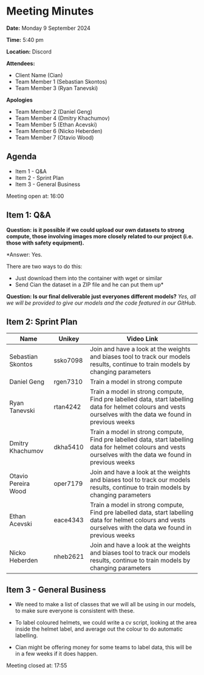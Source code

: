# Meeting Minutes

**Date:** Monday 9 September 2024

**Time:** 5:40 pm

**Location:** Discord

**Attendees:**

* Client Name (Cian)
* Team Member 1 (Sebastian Skontos)
* Team Member 3 (Ryan Tanevski)

**Apologies**
* Team Member 2 (Daniel Geng)
* Team Member 4 (Dmitry Khachumov)
* Team Member 5 (Ethan Acevski)
* Team Member 6 (Nicko Heberden)
* Team Member 7 (Otavio Wood)



## Agenda

* Item 1 - Q&A
* Item 2 - Sprint Plan
* Item 3 - General Business

Meeting open at: 16:00




## Item 1: Q&A

**Question: is it possible if we could upload our own datasets to strong compute, those involving images more closely related to our project (i.e. those with safety equipment).**

*Answer: Yes.

There are two ways to do this:
- Just download them into the container with wget or similar
- Send Cian the dataset in a ZIP file and he can put them up*

**Question: Is our final deliverable just everyones different models?**
*Yes, all we will be provided to give our models and the code featured in our GitHub.*


## Item 2: Sprint Plan

| Name | Unikey | Video Link |
|--|--|--|
| Sebastian Skontos | ssko7098 | Join and have a look at the weights and biases tool to track our models results, continue to train models by changing parameters |
| Daniel Geng | rgen7310 | Train a model in strong compute |
| Ryan Tanevski | rtan4242 | Train a model in strong compute, Find pre labelled data, start labelling data for helmet colours and vests ourselves with the data we found in previous weeks |
| Dmitry Khachumov | dkha5410 | Train a model in strong compute, Find pre labelled data, start labelling data for helmet colours and vests ourselves with the data we found in previous weeks |
| Otavio Pereira Wood | oper7179 | Join and have a look at the weights and biases tool to track our models results, continue to train models by changing parameters |
| Ethan Acevski | eace4343 | Train a model in strong compute, Find pre labelled data, start labelling data for helmet colours and vests ourselves with the data we found in previous weeks |
| Nicko Heberden | nheb2621 | Join and have a look at the weights and biases tool to track our models results, continue to train models by changing parameters |

## Item 3 - General Business

* We need to make a list of classes that we will all be using in our models, to make sure everyone is consistent with these.

* To label coloured helmets, we could write a cv script, looking at the area inside the helmet label, and average out the colour to do automatic labelling.

* Cian might be offering money for some teams to label data, this will be in a few weeks if it does happen.

Meeting closed at:  17:55
